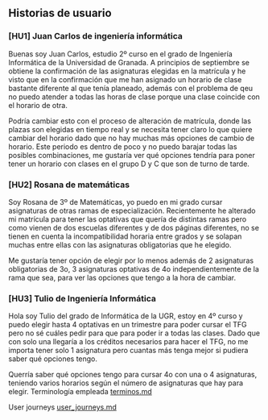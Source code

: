## Historias de usuario

### [HU1] Juan Carlos de ingeniería informática
Buenas soy Juan Carlos, estudio 2º curso en el grado de Ingeniería Informática de la Universidad de Granada.
A principios de septiembre se obtiene la confirmación de las asignaturas elegidas en la matrícula y he visto que en la confirmación que me han asignado un horario de clase bastante diferente al que tenía planeado, además con el problema de qeu no puedo atender a todas las horas de clase porque una clase coincide con el horario de otra.

Podría cambiar esto con el proceso de alteración de matrícula, donde las plazas son elegidas en tiempo real y se necesita tener claro lo que quiere cambiar del horario dado que no hay muchas más opciones de cambio de horario. Este periodo es dentro de poco y no puedo barajar todas las posibles combinaciones, me gustaría ver qué opciones tendría para poner tener un horario con clases en el grupo D y C que son de turno de tarde.

### [HU2] Rosana de matemáticas
Soy Rosana de 3º de Matemáticas, yo puedo en mi grado cursar asignaturas de otras ramas de especialización. Recientemente he alterado mi matrícula para tener las optativas que quería de distintas ramas pero como vienen de dos escuelas diferentes y de dos páginas diferentes, no se tienen en cuenta la incompatibilidad horaria entre grados y se solapan muchas entre ellas con las asignaturas obligatorias que he elegido.

Me gustaría tener opción de elegir por lo menos además de 2 asignaturas obligatorias de 3o, 3 asignaturas optativas de 4o independientemente de la rama que sea, para ver las opciones que tengo a la hora de cambiar.

### [HU3] Tulio de Ingeniería Informática
Hola soy Tulio del grado de Informática de la UGR, estoy en 4º curso y puedo elegir hasta 4 optativas en un trimestre para poder cursar el TFG pero no sé cuáles pedir para que para poder ir a todas las clases. Dado que con solo una llegaría a los créditos necesarios para hacer el TFG, no me importa tener solo 1 asignatura pero cuantas más tenga mejor si pudiera saber qué opciones tengo.

Querría saber qué opciones tengo para cursar 4o con una o 4 asignaturas, teniendo varios horarios según el número de asignaturas que hay para elegir.
Terminología empleada [terminos.md](https://github.com/ChinChainis/Proyecto_Reparahorarios_IV2425/blob/Objetivo-1/docs/terminos.md)

User journeys [user_journeys.md](https://github.com/ChinChainis/Proyecto_Reparahorarios_IV2425/blob/Objetivo-1/docs/user_journeys.md)
